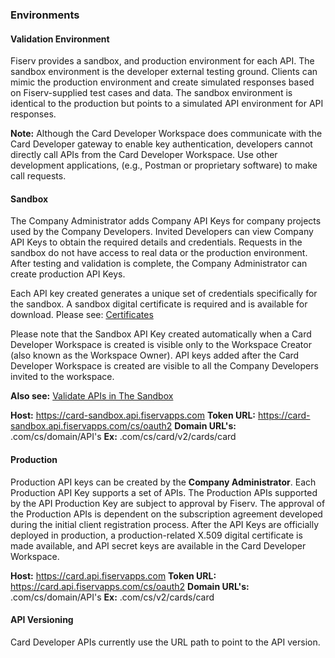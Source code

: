 ### Environments

#### Validation Environment
Fiserv provides a sandbox, and production environment for each API. The sandbox environment is the developer external testing ground. Clients can mimic the production environment and create simulated responses based on Fiserv-supplied test cases and data. The sandbox environment is identical to the production but points to a simulated API environment for API responses. 

**Note:** Although the Card Developer Workspace does communicate with the Card Developer gateway to enable key authentication, developers cannot directly call APIs from the Card Developer Workspace. Use other development applications, (e.g., Postman or proprietary software) to make call requests.

 

#### Sandbox
The Company Administrator adds Company API Keys for company projects used by the Company Developers. Invited Developers can view Company API Keys to obtain the required details and credentials. Requests in the sandbox do not have access to real data or the production environment. After testing and validation is complete, the Company Administrator can create production API Keys.

Each API key created generates a unique set of credentials specifically for the sandbox. A sandbox digital certificate is required and is available for download. Please see: [Certificates](?path=/docs/gettingstarted/certificates.md)

Please note that the Sandbox API Key created automatically when a Card Developer Workspace is created is visible only to the Workspace Creator (also known as the Workspace Owner). API keys added after the Card Developer Workspace is created are visible to all the Company Developers invited to the workspace.   

**Also see:** [Validate APIs in The Sandbox](?path=/docs/gettingstarted/validate-apis-in-sandbox.md)

**Host:** https://card-sandbox.api.fiservapps.com
**Token URL:** https://card-sandbox.api.fiservapps.com/cs/oauth2
**Domain URL's:** .com/cs/domain/API's
**Ex:** .com/cs/card/v2/cards/card

 
#### Production
Production API keys can be created by the **Company Administrator**. Each Production API Key supports a set of APIs. The Production APIs supported by the API Production Key are subject to approval by Fiserv. The approval of the Production APIs is dependent on the subscription agreement developed during the initial client registration process.
After the API Keys are officially deployed in production, a production-related X.509 digital certificate is made available, and API secret keys are available in the Card Developer Workspace.

**Host:** https://card.api.fiservapps.com
**Token URL:** https://card.api.fiservapps.com/cs/oauth2
**Domain URL's:** .com/cs/domain/API's
**Ex:** .com/cs/v2/cards/card
 
#### API Versioning
Card Developer APIs currently use the URL path to point to the API version.

